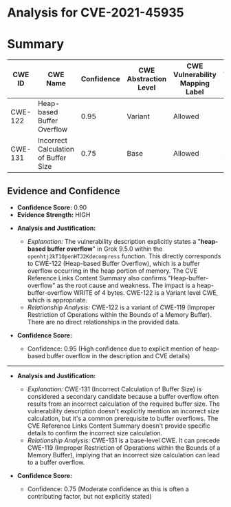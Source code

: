 # Analysis for CVE-2021-45935

# Summary
| CWE ID | CWE Name | Confidence | CWE Abstraction Level | CWE Vulnerability Mapping Label | CWE-Vulnerability Mapping Notes |
|---|---|---|---|---|---|
| CWE-122 | Heap-based Buffer Overflow | 0.95 | Variant | Allowed | Primary CWE |
| CWE-131 | Incorrect Calculation of Buffer Size | 0.75 | Base | Allowed | Secondary Candidate |

## Evidence and Confidence

*   **Confidence Score:** 0.90
*   **Evidence Strength:** HIGH

- **Analysis and Justification:**  
  - *Explanation:* The vulnerability description explicitly states a "**heap-based buffer overflow**" in Grok 9.5.0 within the `openhtj2kT1OpenHTJ2Kdecompress` function. This directly corresponds to CWE-122 (Heap-based Buffer Overflow), which is a buffer overflow occurring in the heap portion of memory. The CVE Reference Links Content Summary also confirms "Heap-buffer-overflow" as the root cause and weakness. The impact is a heap-buffer-overflow WRITE of 4 bytes. CWE-122 is a Variant level CWE, which is appropriate.
  - *Relationship Analysis:* CWE-122 is a variant of CWE-119 (Improper Restriction of Operations within the Bounds of a Memory Buffer). There are no direct relationships in the provided data.

- **Confidence Score:**  
  - Confidence: 0.95 (High confidence due to explicit mention of heap-based buffer overflow in the description and CVE details)

---

- **Analysis and Justification:**  
  - *Explanation:* CWE-131 (Incorrect Calculation of Buffer Size) is considered a secondary candidate because a buffer overflow often results from an incorrect calculation of the required buffer size. The vulnerability description doesn't explicitly mention an incorrect size calculation, but it's a common prerequisite to buffer overflows. The CVE Reference Links Content Summary doesn't provide specific details to confirm the incorrect size calculation.
  - *Relationship Analysis:* CWE-131 is a base-level CWE. It can precede CWE-119 (Improper Restriction of Operations within the Bounds of a Memory Buffer), implying that an incorrect size calculation can lead to a buffer overflow.

- **Confidence Score:**  
  - Confidence: 0.75 (Moderate confidence as this is often a contributing factor, but not explicitly stated)